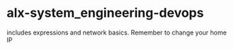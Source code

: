 # alx-system_engineering-devops
includes expressions and network basics.
Remember to change your home IP 
